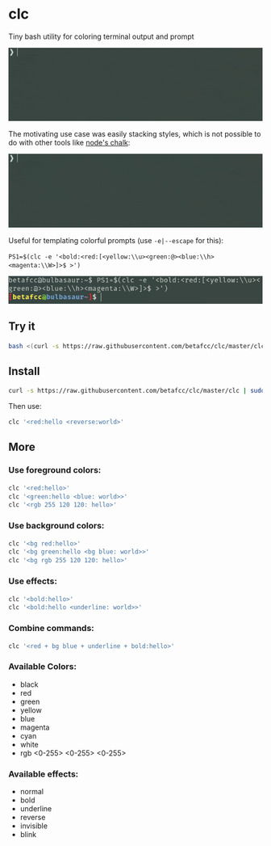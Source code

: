 # clc
Tiny bash utility for  coloring terminal output and prompt

![](./examples/usage.gif)

The motivating use case was easily stacking styles, which is not possible to do with other tools like [node's chalk](https://github.com/chalk/chalk-cli):

![](./examples/stacking.gif)

Useful for templating colorful prompts (use `-e|--escape` for this):

`PS1=$(clc -e '<bold:<red:[<yellow:\\u><green:@><blue:\\h><magenta:\\W>]>$ >')`

![](./examples/prompt.png)

## Try it

```bash
bash <(curl -s https://raw.githubusercontent.com/betafcc/clc/master/clc) '<red:hello <reverse:world>'
```

## Install

```bash
curl -s https://raw.githubusercontent.com/betafcc/clc/master/clc | sudo tee /usr/local/bin/clc > /dev/null && sudo chmod +x /usr/local/bin/clc
```

Then use:

```bash
clc '<red:hello <reverse:world>'
```

## More


### Use foreground colors:

```bash
clc '<red:hello>'
clc '<green:hello <blue: world>>'
clc '<rgb 255 120 120: hello>'
```

### Use background colors:

```bash
clc '<bg red:hello>'
clc '<bg green:hello <bg blue: world>>'
clc '<bg rgb 255 120 120: hello>'
```

### Use effects:

```bash
clc '<bold:hello>'
clc '<bold:hello <underline: world>>'
```

### Combine commands:

```bash
clc '<red + bg blue + underline + bold:hello>'
```

### Available Colors:
- black
- red
- green
- yellow
- blue
- magenta
- cyan
- white
- rgb <0-255> <0-255> <0-255>

### Available effects:
- normal
- bold
- underline
- reverse
- invisible
- blink
